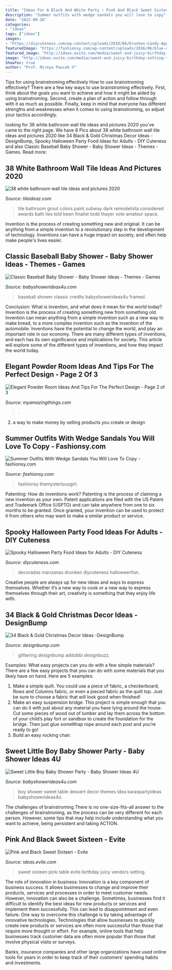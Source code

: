 ```yaml
---
title: "Ideas For A Black And White Party ~ Pink And Black Sweet Sixteen"
description: "Summer outfits with wedge sandals you will love to copy"
date: "2022-09-16"
categories:
- "ideas"
tags: ["ideas"]
images:
- "https://diycuteness.com/wp-content/uploads/2018/06/Drunken-Candy-Apples.jpg"
featuredImage: "https://fashionsy.com/wp-content/uploads/2016/06/blue-dress-1.jpg"
featured_image: "http://ideas.evite.com/media/sweet-and-juicy-birthday-setting-the-mood-table-595.jpg"
image: "http://ideas.evite.com/media/sweet-and-juicy-birthday-setting-the-mood-table-595.jpg"
ShowToc: true
author: "Prof. Mireya Paucek V"
---
```



Tips for using brainstroming effectively
How to use brainstroming effectively?
There are a few key ways to use brainstroming effectively. First, think about the goals you want to achieve and how it might be aided by using brainstroming. Second, create a plan of action and follow through with it as much as possible. Finally, keep in mind that everyone has different strengths and weaknesses when it comes to using brainstroming, so adjust your tactics accordingly.

	

		
looking for 38 white bathroom wall tile ideas and pictures 2020 you've came to the right page. We have 8 Pics about 38 white bathroom wall tile ideas and pictures 2020 like 34 Black &amp; Gold Christmas Decor Ideas -DesignBump, Spooky Halloween Party Food Ideas for Adults - DIY Cuteness and also Classic Baseball Baby Shower - Baby Shower Ideas - Themes - Games. Read more:
		
    
## 38 White Bathroom Wall Tile Ideas And Pictures 2020

<img loading=lazy src="https://www.tileideaz.com/wp-content/uploads/2015/01/white_bathroom_wall_tile_10.jpg" onerror="this.onerror=null;this.src='https://tse4.mm.bing.net/th?id=OIP.m2Z9VlT9sHIawUshz3enSQHaLD&amp;pid=15.1';" alt="38 white bathroom wall tile ideas and pictures 2020">

_Source: tileideaz.com_

>tile bathroom grout colors paint subway dark remodelista considered awards bath lies told been finalist todd thayer vote amateur space. 

	

Invention is the process of creating something new and original. It can be anything from a simple invention to a revolutionary step in the development of technology. Inventions can have a huge impact on society, and often help make people's lives easier.

    
## Classic Baseball Baby Shower - Baby Shower Ideas - Themes - Games

<img loading=lazy src="https://babyshowerideas4u.com/wp-content/uploads/2016/07/Classic-Baseball-Baby-Shower-Framed-Art.jpg" onerror="this.onerror=null;this.src='https://tse2.mm.bing.net/th?id=OIP.J-Yo3kGCFebgIMvLxClG_AHaJ4&amp;pid=15.1';" alt="Classic Baseball Baby Shower - Baby Shower Ideas - Themes - Games">

_Source: babyshowerideas4u.com_

>baseball shower classic credits babyshowerideas4u framed. 

	

Conclusion: What is invention, and what does it mean for the world today?
Invention is the process of creating something new from something old. Invention can mean anything from a simple invention such as a new way to make bread, to a more complex invention such as the invention of the automobile. Inventions have the potential to change the world, and play an important role in our economy. There are many different types of inventions, and each has its own significance and implications for society. This article will explore some of the different types of inventions, and how they impact the world today.

    
## Elegant Powder Room Ideas And Tips For The Perfect Design - Page 2 Of 3

<img loading=lazy src="https://myamazingthings.com/wp-content/uploads/2017/10/powder-room-7-.jpg" onerror="this.onerror=null;this.src='https://tse1.mm.bing.net/th?id=OIP.8J4nhn_kVgvK36UUcQZuwgHaLH&amp;pid=15.1';" alt="Elegant Powder Room Ideas And Tips For The Perfect Design - Page 2 of 3">

_Source: myamazingthings.com_

>. 

	

2. a way to make money by selling products you create or design

    
## Summer Outfits With Wedge Sandals You Will Love To Copy - Fashionsy.com

<img loading=lazy src="https://fashionsy.com/wp-content/uploads/2016/06/blue-dress-1.jpg" onerror="this.onerror=null;this.src='https://tse3.mm.bing.net/th?id=OIP.pEaXBJ13kz0KkcdIlQNJ1gHaLH&amp;pid=15.1';" alt="Summer Outfits With Wedge Sandals You Will Love To Copy - fashionsy.com">

_Source: fashionsy.com_

>fashionsy themysteriousgirl. 

	

Patenting: How do inventions work?
Patenting is the process of claiming a new invention as your own. Patent applications are filed with the US Patent and Trademark Office (USPTO) and can take anywhere from one to six months to be granted. Once granted, your invention can be used to protect it from others who may want to make a similar product or service.

    
## Spooky Halloween Party Food Ideas For Adults - DIY Cuteness

<img loading=lazy src="https://diycuteness.com/wp-content/uploads/2018/06/Drunken-Candy-Apples.jpg" onerror="this.onerror=null;this.src='https://tse2.mm.bing.net/th?id=OIP.M3lCCVuCpKn7ehLqibBEVgHaJ4&amp;pid=15.1';" alt="Spooky Halloween Party Food Ideas for Adults - DIY Cuteness">

_Source: diycuteness.com_

>decoradas manzanas drunken diycuteness halloweenfun. 

	

Creative people are always up for new ideas and ways to express themselves. Whether it’s a new way to cook or a new way to express themselves through their art, creativity is something that they enjoy life with.

    
## 34 Black &amp; Gold Christmas Decor Ideas -DesignBump

<img loading=lazy src="https://cdn.designbump.com/wp-content/uploads/2015/12/Glittering-Black-And-Gold-Christmas-Decor-ideas-14.jpg" onerror="this.onerror=null;this.src='https://tse2.mm.bing.net/th?id=OIP.I62gCO1W2PqMZtambayCWQHaKj&amp;pid=15.1';" alt="34 Black &amp; Gold Christmas Decor Ideas -DesignBump">

_Source: designbump.com_

>glittering designbump addobbi designbuzz. 

	

Examples: What easy projects can you do with a few simple materials?
There are a few easy projects that you can do with some materials that you likely have on hand. Here are 5 examples:
1. Make a simple quilt. You could use a piece of fabric, a checkerboard, Rows and Columns fabric, or even a pieced fabric as the quilt top. Just be sure to choose a fabric that will look good when finished! 
2. Make an easy suspension bridge. This project is simple enough that you can do it with just about any material you have lying around the house. Cut some pieces of wood out of lumber and lay them across the bottom of your child’s play fort or sandbox to create the foundation for the bridge. Then just glue someWrap rope around each post and you’re ready to go! 
3. Build an easy rocking chair.

    
## Sweet Little Boy Baby Shower Party - Baby Shower Ideas 4U

<img loading=lazy src="https://babyshowerideas4u.com/wp-content/uploads/2014/01/boy-7.jpg" onerror="this.onerror=null;this.src='https://tse1.mm.bing.net/th?id=OIP.MVWj2NpwcX1uJgAKscvu1QHaLH&amp;pid=15.1';" alt="Sweet Little Boy Baby Shower Party - Baby Shower Ideas 4U">

_Source: babyshowerideas4u.com_

>boy shower sweet table dessert decor themes idea karaspartyideas babyshowerideas4u. 

	

The challenges of brainstroming
There is no one-size-fits-all answer to the challenges of brainstroming, as the process can be very different for each person. However, some tips that may help include understanding what you want to achieve, being persistent and taking ACTION.

    
## Pink And Black Sweet Sixteen - Evite

<img loading=lazy src="http://ideas.evite.com/media/sweet-and-juicy-birthday-setting-the-mood-table-595.jpg" onerror="this.onerror=null;this.src='https://tse4.mm.bing.net/th?id=OIP.YMm1MfBHGmeJiGSKOABWZgHaJ9&amp;pid=15.1';" alt="Pink and Black Sweet Sixteen - Evite">

_Source: ideas.evite.com_

>sweet sixteen pink table evite birthday juicy vendors setting. 

	

The role of innovation in business:
Innovation is a key component of business success. It allows businesses to change and improve their products, services and processes in order to meet customer needs. However, innovation can also be a challenge. Sometimes, businesses find it difficult to identify the best ideas for new products or services and implement them successfully. This can lead to disappointment and even failure.
One way to overcome this challenge is by taking advantage of innovative technologies. Technologies that allow businesses to quickly create new products or services are often more successful than those that require more thought or effort. For example, online tools that help businesses track customer data are often more popular than those that involve physical visits or surveys.

Banks, insurance companies and other large organizations have used online tools for years in order to keep track of their customers’ spending habits and investments.


